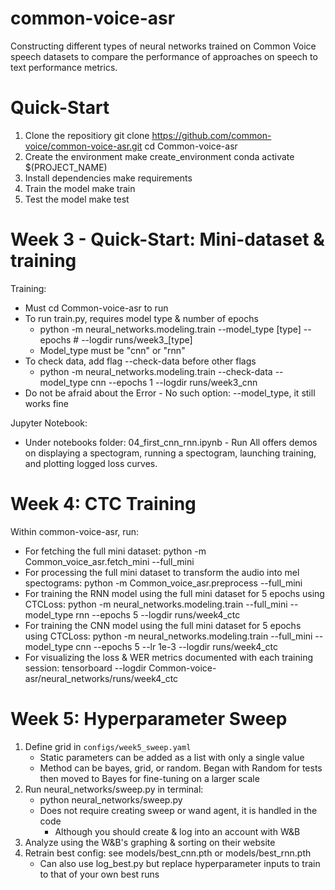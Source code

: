 # common-voice-asr
Constructing different types of neural networks trained on Common Voice speech datasets to compare the performance of approaches on speech to text performance metrics. 

# Quick-Start
1. Clone the repositiory
    git clone https://github.com/common-voice/common-voice-asr.git
    cd Common-voice-asr
2. Create the environment
    make create_environment
    conda activate $(PROJECT_NAME)
3. Install dependencies
    make requirements
4. Train the model
    make train
5. Test the model
    make test

# Week 3 - Quick-Start: Mini-dataset & training
Training:
- Must cd Common-voice-asr to run
- To run train.py, requires model type & number of epochs
    - python -m neural_networks.modeling.train --model_type [type] --epochs # --logdir runs/week3_[type]
    - Model_type must be "cnn" or "rnn" 
- To check data, add flag --check-data before other flags
    - python -m neural_networks.modeling.train --check-data --model_type cnn --epochs 1 --logdir runs/week3_cnn
- Do not be afraid about the Error - No such option: --model_type, it still works fine

Jupyter Notebook: 
- Under notebooks folder: 04_first_cnn_rnn.ipynb - Run All offers demos on displaying a spectogram, running a spectogram, launching training, and plotting logged loss curves.

# Week 4: CTC Training
Within common-voice-asr, run:
- For fetching the full mini dataset: 
    python -m Common_voice_asr.fetch_mini --full_mini
- For processing the full mini dataset to transform the audio into mel spectograms: 
    python -m Common_voice_asr.preprocess --full_mini
- For training the RNN model using the full mini dataset for 5 epochs using CTCLoss:
    python -m neural_networks.modeling.train --full_mini --model_type rnn --epochs 5 --logdir runs/week4_ctc
- For training the CNN model using the full mini dataset for 5 epochs using CTCLoss:
    python -m neural_networks.modeling.train --full_mini --model_type cnn --epochs 5 --lr 1e-3 --logdir runs/week4_ctc
- For visualizing the loss & WER metrics documented with each training session:
    tensorboard --logdir Common-voice-asr/neural_networks/runs/week4_ctc

# Week 5: Hyperparameter Sweep
1. Define grid in `configs/week5_sweep.yaml`
    - Static parameters can be added as a list with only a single value
    - Method can be bayes, grid, or random. Began with Random for tests then moved to Bayes for fine-tuning on a larger scale
2. Run neural_networks/sweep.py in terminal:
    - python neural_networks/sweep.py
    - Does not require creating sweep or wand agent, it is handled in the code
        - Although you should create & log into an account with W&B
3. Analyze using the W&B's graphing & sorting on their website
4. Retrain best config: see models/best_cnn.pth or models/best_rnn.pth
    - Can also use log_best.py but replace hyperparameter inputs to train to that of your own best runs